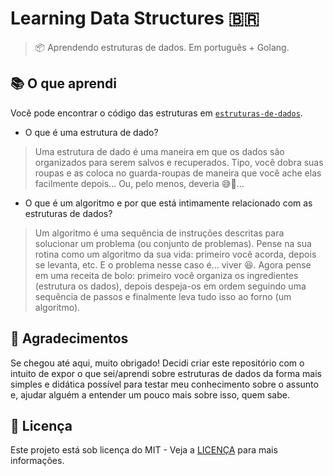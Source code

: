 # Learning Data Structures :brazil:

> 📦 Aprendendo estruturas de dados. Em português + Golang.

## 📚 O que aprendi

Você pode encontrar o código das estruturas em [`estruturas-de-dados`](estruturas-de-dados/).

- O que é uma estrutura de dado?

> Uma estrutura de dado é uma maneira em que os dados são organizados para serem salvos e recuperados. Tipo, você dobra suas roupas e as coloca no guarda-roupas de maneira que você ache elas facilmente depois... Ou, pelo menos, deveria 😅🤭...

- O que é um algoritmo e por que está intimamente relacionado com as estruturas de dados?

> Um algoritmo é uma sequência de instruções descritas para solucionar um problema (ou conjunto de problemas). Pense na sua rotina como um algoritmo da sua vida: primeiro você acorda, depois se levanta, etc. E o problema nesse caso é... viver 😆. Agora pense em uma receita de bolo: primeiro você organiza os ingredientes (estrutura os dados), depois despeja-os em ordem seguindo uma sequência de passos e finalmente leva tudo isso ao forno (um algoritmo).

## 💖 Agradecimentos

Se chegou até aqui, muito obrigado! Decidi criar este repositório com o intuito de expor o que sei/aprendi sobre estruturas de dados da forma mais simples e didática possível para testar meu conhecimento sobre o assunto e, ajudar alguém a entender um pouco mais sobre isso, quem sabe.

## 📝 Licença

Este projeto está sob licença do MIT - Veja a [LICENÇA](https://github.com/kauefraga/learning-data-structures/blob/main/LICENSE) para mais informações.
